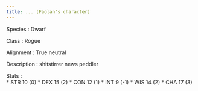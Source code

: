 ```yaml
---
title: ... (Faolan's character)
---
```


Species
:   Dwarf

Class
:   Rogue

Alignment
:   True neutral

Description
:   shitstirrer news peddler

Stats
:  
    * STR 10 (0)
    * DEX 15 (2)
    * CON 12 (1)
    * INT 9 (-1)
    * WIS 14 (2)
    * CHA 17 (3)
